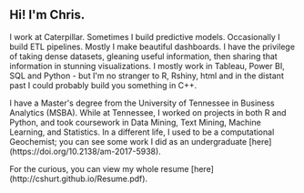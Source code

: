 ## Hi! I'm Chris.

<p>I work at Caterpillar. Sometimes I build predictive models. Occasionally I build ETL pipelines. Mostly I make beautiful dashboards. I have the privilege of taking dense datasets, gleaning useful information, then sharing that information in stunning visualizations. I mostly work in Tableau, Power BI, SQL and Python - but I'm no stranger to R, Rshiny, html and in the distant past I could probably build you something in C++.</p>
<p>I have a Master's degree from the University of Tennessee in Business Analytics (MSBA). While at Tennessee, I worked on projects in both R and Python, and took coursework in Data Mining, Text Mining, Machine Learning, and Statistics. In a different life, I used to be a computational Geochemist; you can see some work I did as an undergraduate
[here](https://doi.org/10.2138/am-2017-5938).</p>
For the curious, you can view my whole resume [here](http://cshurt.github.io/Resume.pdf).
